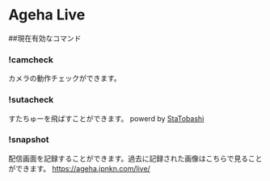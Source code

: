 # Ageha Live


##現在有効なコマンド

### !camcheck
カメラの動作チェックができます。

### !sutacheck
すたちゅーを飛ばすことができます。
powerd by [StaTobashi](https://github.com/rgx6/StaTobashi/)

### !snapshot
配信画面を記録することができます。過去に記録された画像はこちらで見ることができます。
https://ageha.jpnkn.com/live/

